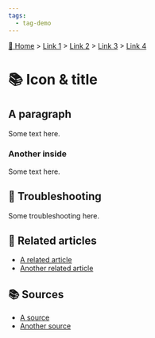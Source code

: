 ```yaml
---
tags:
  - tag-demo
---
```


[🏡 Home]() > [Link 1]() > [Link 2]() > [Link 3]() > [Link 4]()

# 📚 Icon & title

## A paragraph

Some text here.

### Another inside

Some text here.

## 🐞 Troubleshooting

Some troubleshooting here.

## 📑 Related articles
- [A related article]()
- [Another related article]()

## 📚️ Sources
- [A source]()
- [Another source]()


